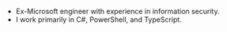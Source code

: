 - Ex-Microsoft engineer with experience in information security.
- I work primarily in C#, PowerShell, and TypeScript.

<!---
jon-e-turner/jon-e-turner is a ✨ special ✨ repository because its `README.md` (this file) appears on your GitHub profile.
You can click the Preview link to take a look at your changes.
--->
